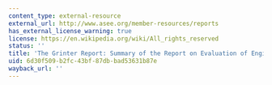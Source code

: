 ```yaml
---
content_type: external-resource
external_url: http://www.asee.org/member-resources/reports
has_external_license_warning: true
license: https://en.wikipedia.org/wiki/All_rights_reserved
status: ''
title: 'The Grinter Report: Summary of the Report on Evaluation of Engineering Education'
uid: 6d30f509-b2fc-43bf-87db-bad53631b87e
wayback_url: ''
---
```

